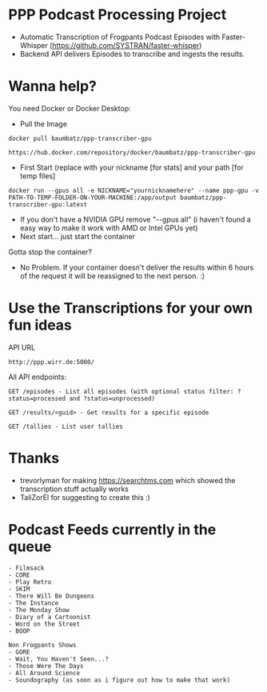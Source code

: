 # PPP Podcast Processing Project
- Automatic Transcription of Frogpants Podcast Episodes with Faster-Whisper 
(https://github.com/SYSTRAN/faster-whisper)
- Backend API delivers Episodes to transcribe and ingests the results.
# Wanna help?
You need Docker or Docker Desktop:
- Pull the Image  
```
docker pull baumbatz/ppp-transcriber-gpu
```
```
https://hub.docker.com/repository/docker/baumbatz/ppp-transcriber-gpu
```
- First Start (replace with your nickname [for stats] and your path [for temp files]
```
docker run --gpus all -e NICKNAME="yournicknamehere" --name ppp-gpu -v PATH-TO-TEMP-FOLDER-ON-YOUR-MACHINE:/app/output baumbatz/ppp-transcriber-gpu:latest
```
- If you don't have a NVIDIA GPU remove "--gpus all" (i haven't found a easy way to make it work with AMD or Intel GPUs yet)
- Next start... just start the container

Gotta stop the container? 
- No Problem. If your container doesn't deliver the results within 6 hours of the request it will be reassigned to the next person. :)
# Use the Transcriptions for your own fun ideas
API URL
```
http://ppp.wirr.de:5000/
```
All API endpoints:
```
GET /episodes - List all episodes (with optional status filter: ?status=processed and ?status=unprocessed)
```
```
GET /results/<guid> - Get results for a specific episode
```
```
GET /tallies - List user tallies
```
# Thanks
- trevorlyman for making https://searchtms.com which showed the transcription stuff actually works
- TaliZorEl for suggesting to create this :)
# Podcast Feeds currently in the queue
```
- Filmsack
- CORE
- Play Retro
- SKIM
- There Will Be Dungeons
- The Instance
- The Monday Show
- Diary of a Cartoonist
- Word on the Street
- BOOP

Non Frogpants Shows
- GORE
- Wait, You Haven't Seen...?
- Those Were The Days
- All Around Science
- Soundography (as soon as i figure out how to make that work)
```
